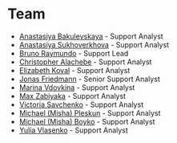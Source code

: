 # Team

- [Anastasiya Bakulevskaya](https://open.rocket.chat/direct/Anastasiya_Bakulevskaya) - Support Analyst
- [Anastasiya Sukhoverkhova](https://open.rocket.chat/direct/) - Support Analyst
- [Bruno Raymundo](https://open.rocket.chat/direct/bruno.raymundo) - Support Lead
- [Christopher Alachebe](https://open.rocket.chat/direct/christopher-) - Support Analyst
- [Elizabeth Koval](https://open.rocket.chat/direct/elizabeth) - Support Analyst
- [Jonas Friedmann](https://open.rocket.chat/direct/frdmn) - Senior Support Analyst
- [Marina Vdovkina](https://open.rocket.chat/direct/mary_wow) - Support Analyst
- [Max Zabiyaka](https://open.rocket.chat/direct/mzabiyaka) - Support Analyst
- [Victoria Savchenko](https://open.rocket.chat/direct/victoria_wow) - Support Analyst
- [Michael (Misha) Pleskun](https://open.rocket.chat/direct/michael_salvatore) - Support Analyst
- [Michael (Misha) Boyko](https://open.rocket.chat/direct/steven-18) - Support Analyst
- [Yulia Vlasenko](https://open.rocket.chat/direct/lia-wow) - Support Analyst
